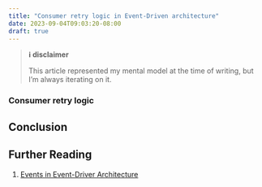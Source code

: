 ```yaml
---
title: "Consumer retry logic in Event-Driven architecture"
date: 2023-09-04T09:03:20-08:00
draft: true
---
```


> **ℹ️ disclaimer**
>
> This article represented my mental model at the time of writing, but I’m always iterating on it.

### Consumer retry logic

## Conclusion

## Further Reading
1. [Events in Event-Driver Architecture](https://stanislav3316.github.io/posts/06-08-2023-events-in-event-driven-arch/)
